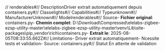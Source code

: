 // renderables#// DescriptionDriver extrait automatiquement depuis containers.py#// Classelights#// Capabilities#// Typeunknown#// ManufacturerUnknown#// Modelrenderables#// Source- **Fichier original**: containers.py- **Chemin complet**: D:\Download\Compressed\elelabs-zigbee-ezsp-utility-master\elelabs-zigbee-ezsp-utility-master\venv\Lib\site-packages\pip\_vendor\rich\containers.py- **Extrait le**: 2025-08-05T08:33:55.662Z#// Limitations- Driver extrait automatiquement- Ncessite tests et validation- Source: containers.py#// Statut En attente de validation